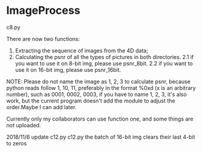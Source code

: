 # ImageProcess

c8.py 

There are now two functions: 
1. Extracting the sequence of images from the 4D data; 
2. Calculating the psnr of all the types of pictures in both directories.
  2.1 if you want to use it on 8-bit img, please use psnr_8bit.
  2.2 if you want to use it on 16-bit img, please use psnr_16bit.

NOTE:
Please do not name the image as 1, 2, 3 to calculate psnr, 
because python reads follow 1, 10, 11, preferably in the format %0xd (x is an arbitrary number), 
such as 0001, 0002, 0003, if you have to name 1, 2, 3, it's also work,
but the current program doesn't add the module to adjust the order.Maybe I can add later.

Currently only my collaborators can use function one, and some things are not uploaded.


2018/11/6
update c12.py
c12.py
 the batch of 16-bit img clears their last 4-bit to zeros
